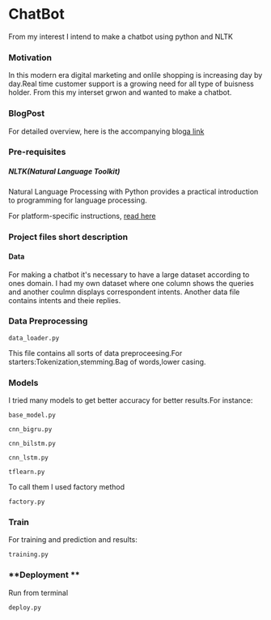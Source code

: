 # **ChatBot**
From my interest I intend to make a chatbot using python and NLTK
### **Motivation**
In this modern era digital marketing and onlile shopping is increasing day by day.Real time customer support is a growing need for all type of buisness holder. From this my interset grwon and wanted to make a chatbot.
### **BlogPost**
For detailed overview, here is the accompanying blog[a link](https://medium.com/analytics-vidhya/building-a-simple-chatbot-in-python-using-nltk-7c8c8215ac6e)
### **Pre-requisites**
##### **NLTK(Natural Language Toolkit)**

Natural Language Processing with Python provides a practical introduction to programming for language processing.

For platform-specific instructions, [read here](https://www.nltk.org/install.html)
### **Project files short description**
#### **Data**
For making a chatbot it's necessary to have a large dataset according to ones domain. I had my own dataset where one column shows the queries and another coulmn displays correspondent  intents. Another data file contains intents and theie replies.
### **Data Preprocessing**
```
data_loader.py
```
This file contains all sorts of data preproceesing.For starters:Tokenization,stemming.Bag of words,lower casing.
### **Models**
I tried many models to get better accuracy for better results.For instance:
```
base_model.py
```
```
cnn_bigru.py
```
```
cnn_bilstm.py
```
```
cnn_lstm.py
```
```
tflearn.py
```
To call them I used factory method
```
factory.py
```

### **Train**
For training and prediction and results:
```
training.py
```

### **Deployment **
Run from terminal
```
deploy.py
```
